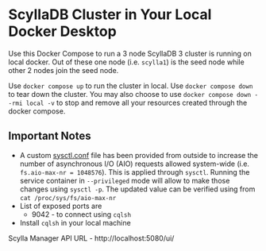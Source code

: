 # ScyllaDB Cluster in Your Local Docker Desktop

Use this Docker Compose to run a 3 node ScyllaDB 3 cluster is running on local docker. Out of these one node (i.e. `scylla1`) is
the seed node while other 2 nodes join the seed node.

Use `docker compose up` to run the cluster in local. Use `docker compose down` to tear down the cluster. You may also
choose to use `docker compose down --rmi local -v` to stop and remove all your resources created through the docker
compose.

## Important Notes
- A custom [sysctl.conf](etc%2Fsysctl.conf) file has been provided from outside to increase the number of asynchronous
I/O (AIO) requests allowed system-wide (i.e. `fs.aio-max-nr = 1048576`). This is applied through `sysctl`. Running the service container in
`--privileged` mode will allow to make those changes using `sysctl -p`. The updated value can be verified using from 
`cat /proc/sys/fs/aio-max-nr`
- List of exposed ports are
  - 9042 - to connect using `cqlsh`
- Install `cqlsh` in your local machine


Scylla Manager API URL - http://localhost:5080/ui/